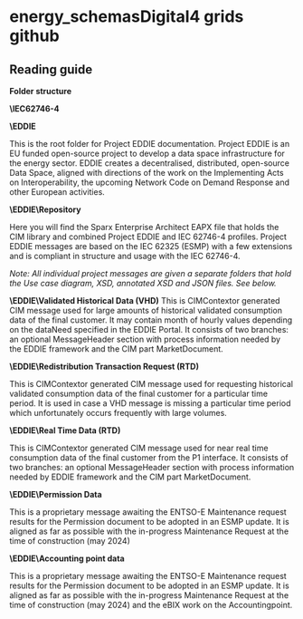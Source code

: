 # energy_schemasDigital4 grids github 


## Reading guide

**Folder structure**

**\IEC62746-4**

**\EDDIE**

This is the root folder for Project EDDIE documentation. Project EDDIE is an EU funded open-source project to develop a data space infrastructure for the energy sector. EDDIE creates a decentralised, distributed, open-source Data Space, aligned with directions of the work on the Implementing Acts on Interoperability, the upcoming Network Code on Demand Response and other European activities. 

**\EDDIE\Repository**

Here you will find the Sparx Enterprise Architect EAPX file that holds the CIM library and combined  Project EDDIE and IEC 62746-4 profiles. Project EDDIE messages are based on the IEC 62325 (ESMP) with a few extensions and is compliant in structure and usage with the IEC 62746-4.


*Note: All individual project messages are given a separate folders that hold the Use case diagram, XSD, annotated XSD and JSON files. See below.*

**\EDDIE\Validated Historical Data (VHD)**
This is CIMContextor generated CIM message used for large amounts of historical validated consumption data of the final customer. It may contain month of hourly values depending on the dataNeed specified in the EDDIE Portal. It consists of two branches: an optional MessageHeader section with process information needed by the EDDIE framework and the CIM part MarketDocument. 

**\EDDIE\Redistribution Transaction Request (RTD)**

This is CIMContextor generated CIM message used for requesting historical validated consumption data of the final customer for a particular time period. It is used in case a VHD message is missing a particular time period which unfortunately occurs frequently with large volumes. 

**\EDDIE\Real Time Data (RTD)**

This is CIMContextor generated CIM message used for near real time consumption data of the final customer from the P1 interface. It consists of two branches: an optional MessageHeader section with process information needed by EDDIE framework and the CIM part MarketDocument. 

**\EDDIE\Permission Data**

This is a proprietary message awaiting the ENTSO-E Maintenance request results for the Permission document to be adopted in an ESMP update. It is aligned as far as possible with the in-progress Maintenance Request at the time of construction (may 2024)


**\EDDIE\Accounting point data**

This is a proprietary message awaiting the ENTSO-E Maintenance request results for the Permission document to be adopted in an ESMP update. It is aligned as far as possible with the in-progress Maintenance Request at the time of construction (may 2024) and the eBIX work on the Accountingpoint.






